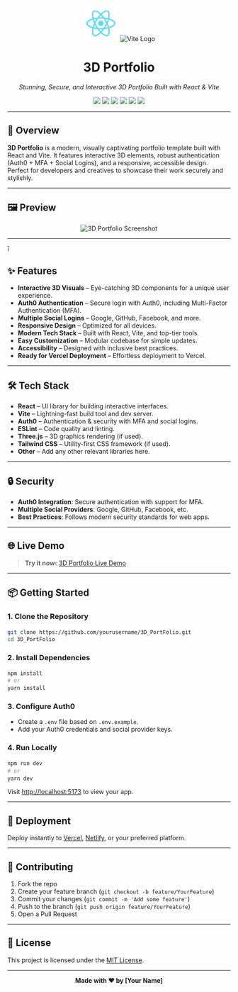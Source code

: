 <!-- Banner / Logo (optional) -->
<p align="center">
    <img src="https://raw.githubusercontent.com/github/explore/main/topics/react/react.png" width="80" alt="React Logo" />
    <img src="https://vitejs.dev/logo.svg" width="80" alt="Vite Logo" />
</p>

<h1 align="center">3D Portfolio</h1>
<p align="center"><em>Stunning, Secure, and Interactive 3D Portfolio Built with React & Vite</em></p>

<p align="center">
    <a href="https://react.dev/" alt="React"><img src="https://img.shields.io/badge/React-20232A?style=for-the-badge&logo=react&logoColor=61DAFB"/></a>
    <a href="https://vitejs.dev/" alt="Vite"><img src="https://img.shields.io/badge/Vite-646CFF?style=for-the-badge&logo=vite&logoColor=FFD62E"/></a>
    <a href="https://auth0.com/" alt="Auth0"><img src="https://img.shields.io/badge/Auth0-EB5424?style=for-the-badge&logo=auth0&logoColor=fff"/></a>
    <a href="https://eslint.org/" alt="ESLint"><img src="https://img.shields.io/badge/ESLint-4B32C3?style=for-the-badge&logo=eslint&logoColor=fff"/></a>
    <a href="https://github.com/yourusername/3D_PortFolio" alt="GitHub"><img src="https://img.shields.io/github/stars/yourusername/3D_PortFolio?style=for-the-badge"/></a>
    <a href="https://3d-portfolio-demo.vercel.app/" alt="Live Demo"><img src="https://img.shields.io/badge/Live-Demo-success?style=for-the-badge&logo=vercel"/></a>
</p>

---

## 🚀 Overview

**3D Portfolio** is a modern, visually captivating portfolio template built with React and Vite. It features interactive 3D elements, robust authentication (Auth0 + MFA + Social Logins), and a responsive, accessible design. Perfect for developers and creatives to showcase their work securely and stylishly.

---

## 🖼️ Preview

<p align="center">
    <img src="https://user-images.githubusercontent.com/yourusername/3d-portfolio-preview.png" alt="3D Portfolio Screenshot" width="700"/>
</p>

---

ī

## ✨ Features

- **Interactive 3D Visuals** – Eye-catching 3D components for a unique user experience.
- **Auth0 Authentication** – Secure login with Auth0, including Multi-Factor Authentication (MFA).
- **Multiple Social Logins** – Google, GitHub, Facebook, and more.
- **Responsive Design** – Optimized for all devices.
- **Modern Tech Stack** – Built with React, Vite, and top-tier tools.
- **Easy Customization** – Modular codebase for simple updates.
- **Accessibility** – Designed with inclusive best practices.
- **Ready for Vercel Deployment** – Effortless deployment to Vercel.

---

## 🛠️ Tech Stack

- **React** – UI library for building interactive interfaces.
- **Vite** – Lightning-fast build tool and dev server.
- **Auth0** – Authentication & security with MFA and social logins.
- **ESLint** – Code quality and linting.
- **Three.js** – 3D graphics rendering (if used).
- **Tailwind CSS** – Utility-first CSS framework (if used).
- **Other** – Add any other relevant libraries here.

---

## 🔒 Security

- **Auth0 Integration**: Secure authentication with support for MFA.
- **Multiple Social Providers**: Google, GitHub, Facebook, etc.
- **Best Practices**: Follows modern security standards for web apps.

---

## 🌐 Live Demo

> **Try it now:** [3D Portfolio Live Demo](https://3d-portfolio-demo.vercel.app/)

---

## 📦 Getting Started

### 1. Clone the Repository

```bash
git clone https://github.com/yourusername/3D_PortFolio.git
cd 3D_PortFolio
```

### 2. Install Dependencies

```bash
npm install
# or
yarn install
```

### 3. Configure Auth0

- Create a `.env` file based on `.env.example`.
- Add your Auth0 credentials and social provider keys.

### 4. Run Locally

```bash
npm run dev
# or
yarn dev
```

Visit [http://localhost:5173](http://localhost:5173) to view your app.

---

## 🚀 Deployment

Deploy instantly to [Vercel](https://vercel.com/import), [Netlify](https://app.netlify.com/start), or your preferred platform.

---

## 🤝 Contributing

1. Fork the repo
2. Create your feature branch (`git checkout -b feature/YourFeature`)
3. Commit your changes (`git commit -m 'Add some feature'`)
4. Push to the branch (`git push origin feature/YourFeature`)
5. Open a Pull Request

---

## 📄 License

This project is licensed under the [MIT License](LICENSE).

---

<p align="center">
    <b>Made with ❤️ by [Your Name]</b>
</p>
